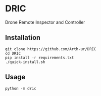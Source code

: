 # DRIC
Drone Remote Inspector and Controller


## Installation

```
git clone https://github.com/Arth-ur/DRIC
cd DRIC
pip install -r requirements.txt
./quick-install.sh
```

## Usage

```
python -m dric
```
